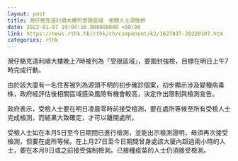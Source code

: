 ```yaml
---
layout: post
title: 灣仔駱克道利順大樓列受限區域　相關人士須強檢
date: 2022-01-07 19:04:16.000000000 +08:00
link: https://news.rthk.hk/rthk/ch/component/k2/1627837-20220107.htm
categories: rthk
---
```


灣仔駱克道利順大樓晚上7時被列為「受限區域」，要圍封強檢，目標在明日上午7時完成行動。

由於該大廈有一名住客被列為源頭不明的初步確診個案，初步顯示涉及變種病毒株，政府經評估後相關區域感染風險有機會較高，決定作出限制與檢測宣告。

政府表示，受檢人士要在明日凌晨零時前接受檢測，要在處所等候至所有受檢人士完成檢測，而結果大致確定，才可以離開處所。

受檢人士如在本月5日至今日期間已進行檢測，並能出示檢測證明，毋須再次接受檢測，但要在處所等候。在上月27日至今日期間曾身處該大廈內超過兩小時的人士，要在本月9日或之前接受強制檢測。已接種疫苗的人士仍須接受檢測。
